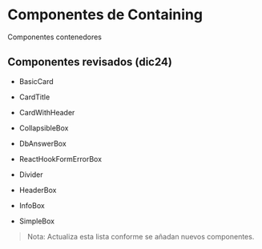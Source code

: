 # Componentes de Containing

Componentes contenedores

## Componentes revisados (dic24)

- BasicCard
- CardTitle
- CardWithHeader

- CollapsibleBox
- DbAnswerBox
- ReactHookFormErrorBox

- Divider

- HeaderBox
- InfoBox
- SimpleBox

> Nota: Actualiza esta lista conforme se añadan nuevos componentes.
